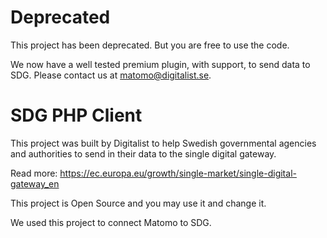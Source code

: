 # Deprecated

This project has been deprecated. But you are free to use the code.

We now have a well tested premium plugin, with support, to send data to SDG. Please contact us at matomo@digitalist.se.


# SDG PHP Client

This project was built by Digitalist to help Swedish governmental agencies and authorities to send in their data to the single digital gateway.

Read more: https://ec.europa.eu/growth/single-market/single-digital-gateway_en

This project is Open Source and you may use it and change it.

We used this project to connect Matomo to SDG.
